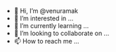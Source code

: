 - 👋 Hi, I’m @venuramak
- 👀 I’m interested in ...
- 🌱 I’m currently learning ...
- 💞️ I’m looking to collaborate on ...
- 📫 How to reach me ...

<!---
venuramak/venuramak is a ✨ special ✨ repository because its `README.md` (this file) appears on your GitHub profile.
You can click the Preview link to take a look at your changes.
--->
